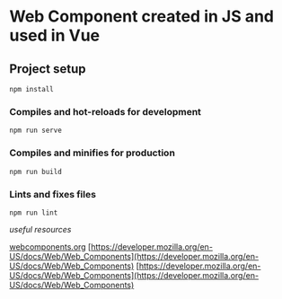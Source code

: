 # **Web Component created in JS and used in Vue**

## Project setup

```
npm install
```

### Compiles and hot-reloads for development

```
npm run serve
```

### Compiles and minifies for production

```
npm run build
```

### Lints and fixes files

```
npm run lint
```

_useful resources_

[webcomponents.org](https://www.webcomponents.org/)
[https://developer.mozilla.org/en-US/docs/Web/Web_Components](https://developer.mozilla.org/en-US/docs/Web/Web_Components)
[https://developer.mozilla.org/en-US/docs/Web/Web_Components](https://developer.mozilla.org/en-US/docs/Web/Web_Components)
